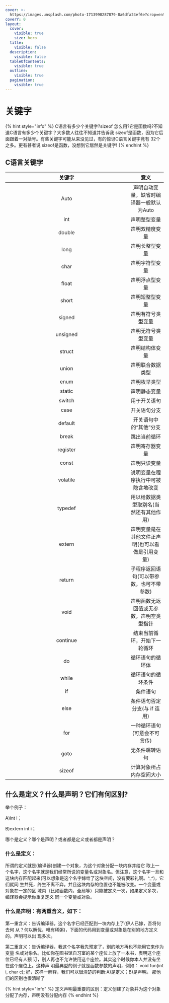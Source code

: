 ```yaml
---
cover: >-
  https://images.unsplash.com/photo-1713990287879-8a6dfa24ef6e?crop=entropy&cs=srgb&fm=jpg&ixid=M3wxOTcwMjR8MHwxfHJhbmRvbXx8fHx8fHx8fDE3MTU5MTc0NjZ8&ixlib=rb-4.0.3&q=85
coverY: 0
layout:
  cover:
    visible: true
    size: hero
  title:
    visible: false
  description:
    visible: false
  tableOfContents:
    visible: true
  outline:
    visible: true
  pagination:
    visible: true
---
```


# 关键字

{% hint style="info" %}
C语言有多少个关键字?sizeof 怎么用?它是函数吗?不知道C语言有多少个关键字？大多数人往往不知道并告诉我 sizeof是函数，因为它后面跟着一对括号。有些关键字可能从来没见过，有的惊讶C语言关键字竞有 32个之多。更有甚者说 sizeof是函数，没想到它居然是关键字!
{% endhint %}

## C语言关键字

<table data-full-width="false"><thead><tr><th width="374" align="center">关键字</th><th align="center">意义</th></tr></thead><tbody><tr><td align="center">Auto</td><td align="center">声明自动变量，缺省时编译器一般默认为Auto</td></tr><tr><td align="center">int</td><td align="center">声明整型变量</td></tr><tr><td align="center">double</td><td align="center">声明双精度变量</td></tr><tr><td align="center">long</td><td align="center">声明长整型变量</td></tr><tr><td align="center">char</td><td align="center">声明字符型变量</td></tr><tr><td align="center">float</td><td align="center">声明浮点型变量</td></tr><tr><td align="center">short</td><td align="center">声明短整型变量</td></tr><tr><td align="center">signed</td><td align="center">声明有符号类型变量</td></tr><tr><td align="center">unsigned</td><td align="center">声明无符号类型变量</td></tr><tr><td align="center">struct</td><td align="center">声明结构体变量</td></tr><tr><td align="center">union</td><td align="center">声明联合数据类型</td></tr><tr><td align="center">enum</td><td align="center">声明枚举类型</td></tr><tr><td align="center">static</td><td align="center">声明静态变量</td></tr><tr><td align="center">switch</td><td align="center">用于开关语句</td></tr><tr><td align="center">case</td><td align="center">开关语句分支</td></tr><tr><td align="center">default</td><td align="center">开关语句中的“其他”分支</td></tr><tr><td align="center">break</td><td align="center">跳出当前循环</td></tr><tr><td align="center">register</td><td align="center">声明寄存器变量</td></tr><tr><td align="center">const</td><td align="center">声明只读变量</td></tr><tr><td align="center">volatile</td><td align="center">说明变量在程序执行中可被隐含地改变</td></tr><tr><td align="center">typedef</td><td align="center">用以给数据类型取别名(当然还有其他作用)</td></tr><tr><td align="center">extern</td><td align="center">声明变量是在其他文件正声明(也可以看做是引用变量)</td></tr><tr><td align="center">return</td><td align="center">子程序返回语句(可以带参数，也可不带参数)</td></tr><tr><td align="center">void</td><td align="center">声明函数无返回值或无参数，声明空类型指针</td></tr><tr><td align="center">continue</td><td align="center">结束当前循环，开始下一轮循环</td></tr><tr><td align="center">do</td><td align="center">循环语句的循环体</td></tr><tr><td align="center">while</td><td align="center">循环语句的循环条件</td></tr><tr><td align="center">if</td><td align="center">条件语句</td></tr><tr><td align="center">else</td><td align="center">条件语句否定分支(与 if 连用)</td></tr><tr><td align="center">for</td><td align="center">一种循环语句(可意会不可言传)</td></tr><tr><td align="center">goto</td><td align="center">无条件跳转语句</td></tr><tr><td align="center">sizeof</td><td align="center">计算对象所占内存空间大小</td></tr></tbody></table>

## 什么是定义？什么是声明？它们有何区别?

举个例子：

&#x20;A)int i；&#x20;

B)extern int i；

&#x20;哪个是定义？哪个是声明？或者都是定义或者都是声明？

### &#x20;什么是定义：

所谓的定义就是(编译器)创建一个对象，为这个对象分配一块内存并给它 取上一个名字，这个名字就是我们经常所说的变量名或对象名。但注意，这个名字一旦和 这块内存匹配起来(可以想象是这个名字嫁给了这块空间，没有要彩礼啊。^\_^)，它们就同 生共死，终生不离不弃。并且这块内存的位置也不能被改变。一个变量或对象在一定的区 域内（比如函数内，全局等）只能被定义一次，如果定义多次，编译器会提示你重复定义 同一个变量或对象。

### 什么是声明：有两重含义，如下：&#x20;

第一重含义：告诉编译器，这个名字已经匹配到一块内存上了(伊人已嫁，吾将何去何 从？何以解忧，唯有稀粥)，下面的代码用到变量或对象是在别的地方定义的。声明可以出 现多次。

&#x20;第二重含义：告诉编译器，我这个名字我先预定了，别的地方再也不能用它来作为变量 名或对象名。比如你在图书馆自习室的某个座位上放了一本书，表明这个座位已经有人预 订，别人再也不允许使用这个座位。其实这个时候你本人并没有坐在这个座位上。这种声 明最典型的例子就是函数参数的声明，例如： void fun(int i, char c); 好，这样一解释，我们可以很清楚的判断:A)是定义；B)是声明。 那他们的区别也很清晰了

{% hint style="info" %}
定义声明最重要的区别：定义创建了对象并为这个对象分配了内存，声明没有分配内存
{% endhint %}
